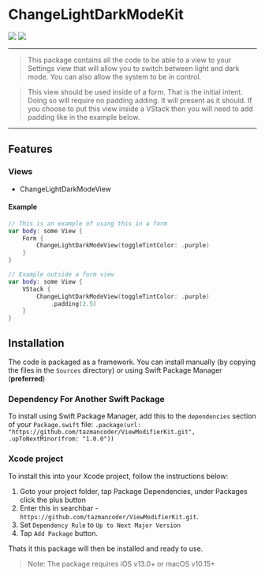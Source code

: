 # ChangeLightDarkModeKit

<p>
    <img src="https://img.shields.io/badge/iOS-17.0+-blue.svg" />
    <img src="https://img.shields.io/badge/Swift-5.0-ff69b4.svg" />
</p>

----

> This package contains all the code to be able to a view to your Settings
view that will allow you to switch between light and dark mode. You can also
allow the system to be in control.

> This view should be used inside of a form. That is the initial intent. Doing
so will require no padding adding. It will present as it should. If you choose to
put this view inside a VStack then you will need to add padding like in the example
below.

----

## Features

### Views
-   ChangeLightDarkModeView

#### Example

```swift
// This is an example of using this in a form
var body: some View {
    Form {
        ChangeLightDarkModeView(toggleTintColor: .purple)
    }
}

// Example outside a form view
var body: some View {
    VStack {
        ChangeLightDarkModeView(toggleTintColor: .purple)
            .padding(2.5)
    }
}
```

## Installation

The code is packaged as a framework. You can install manually (by copying the files in the `Sources` directory) or using Swift Package Manager (**preferred**)

### Dependency For Another Swift Package
To install using Swift Package Manager, add this to the `dependencies` section of your `Package.swift` file:
`.package(url: "https://github.com/tazmancoder/ViewModifierKit.git", .upToNextMinor(from: "1.0.0"))`

### Xcode project
To install this into your Xcode project, follow the instructions below:

1. Goto your project folder, tap Package Dependencies, under Packages click the plus button
2. Enter this in searchbar - `https://github.com/tazmancoder/ViewModifierKit.git`. 
3. Set `Dependency Rule` to `Up to Next Major Version`
4. Tap `Add Package` button.

Thats it this package will then be installed and ready to use.

> Note: The package requires iOS v13.0+ or macOS v10.15+




